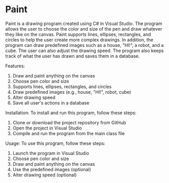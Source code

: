 # Paint
Paint is a drawing program created using C# in Visual Studio. The program allows the user to choose the color and size of the pen and draw whatever they like on the canvas. Paint supports lines, ellipses, rectangles, and circles to help the user create more complex drawings. In addition, the program can draw predefined images such as a house, "HI!", a robot, and a cube. The user can also adjust the drawing speed. The program also keeps track of what the user has drawn and saves them in a database.

Features:

  1. Draw and paint anything on the canvas
  2. Choose pen color and size
  3. Supports lines, ellipses, rectangles, and circles
  4. Draw predefined images (e.g., house, "HI!", robot, cube)
  5. Alter drawing speed
  6. Save all user's actions in a database

Installation:
To install and run this program, follow these steps:

1. Clone or download the project repository from GitHub
2. Open the project in Visual Studio
3. Compile and run the program from the main class file

Usage:
To use this program, follow these steps:

1. Launch the program in Visual Studio
2. Choose pen color and size
3. Draw and paint anything on the canvas
4. Use the predefined images (optional)
5. Alter drawing speed (optional)
